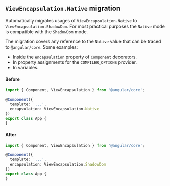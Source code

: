 ## `ViewEncapsulation.Native` migration

Automatically migrates usages of `ViewEncapsulation.Native` to `ViewEncapsulation.ShadowDom`.
For most practical purposes the `Native` mode is compatible with the `ShadowDom` mode.

The migration covers any reference to the `Native` value that can be traced to `@angular/core`.
Some examples:
* Inside the `encapsulation` property of `Component` decorators.
* In property assignments for the `COMPILER_OPTIONS` provider.
* In variables.

#### Before
```ts
import { Component, ViewEncapsulation } from '@angular/core';

@Component({
  template: '...',
  encapsulation: ViewEncapsulation.Native
})
export class App {
}
```

#### After
```ts
import { Component, ViewEncapsulation } from '@angular/core';

@Component({
  template: '...',
  encapsulation: ViewEncapsulation.ShadowDom
})
export class App {
}
```
